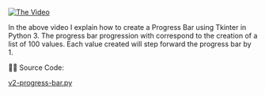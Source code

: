  
[![The Video](https://img.youtube.com/vi/_wp9LE0ywm8/hqdefault.jpg)](https://youtu.be/_wp9LE0ywm8)


In the above video I explain how to create a Progress Bar using Tkinter in Python 3. The progress bar progression with correspond to the creation of a list of 100 values.
Each value created will step forward the progress bar by 1.  
 
🧑‍💻 Source Code:

[v2-progress-bar.py](https://github.com/DigitalCreations-AIM/Coding/blob/main/v2-progress-bar.py)

